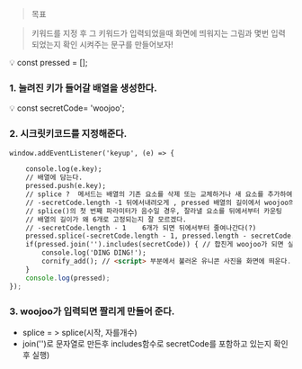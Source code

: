 > 목표

> 키워드를 지정 후 그 키워드가 입력되었을때 화면에 띄워지는 그림과 몇번 입력되었는지 확인 시켜주는 문구를 만들어보자!

<aside>
💡 const pressed = [];

</aside>

### 1. 눌려진 키가 들어갈 배열을 생성한다.

<aside>
💡 const secretCode= 'woojoo';

</aside>

### 2. 시크릿키코드를 지정해준다.

```html
window.addEventListener('keyup', (e) => {

	console.log(e.key);
	// 배열에 담는다.
	pressed.push(e.key);
	// splice ?  메서드는 배열의 기존 요소를 삭제 또는 교체하거나 새 요소를 추가하여 배열의 내용을 변경합니다.
	// -secretCode.length -1 뒤에서내려오게 , pressed 배열의 길이에서 woojoo의 길이를 뺌 )
	// splice()의 첫 번째 파라미터가 음수일 경우, 잘라낼 요소를 뒤에서부터 카운팅
	// 배열의 길이가 왜 6개로 고정되는지 잘 모르겠다.
	// -secretCode.length - 1    6개가 되면 뒤에서부터 줄여나간다(?)
	pressed.splice(-secretCode.length - 1, pressed.length - secretCode.length);
	if(pressed.join('').includes(secretCode)) { // 합친게 woojoo가 되면 실행
	    console.log('DING DING!');
	    cornify_add(); // <script> 부분에서 불러온 유니콘 사진을 화면에 띄운다.
	}
	console.log(pressed);
});
```

### 3. woojoo가 입력되면 짤리게 만들어 준다.

- splice = > splice(시작, 자를개수)
- join('')로 문자열로 만든후 includes함수로 secretCode를 포함하고 있는지 확인 후 실행)
